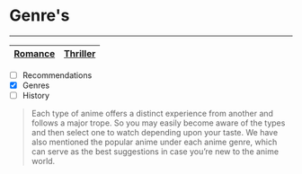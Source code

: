# Genre's
---
| [Romance](Romance/DominiqueRom.md) | [Thriller](Thriller/KaylaThriller.md) | 
| ----------- | ----------- 
- [ ] Recommendations
- [x] Genres
- [ ] History

> Each type of anime offers a distinct experience from another and follows a major trope. So you may easily become aware of the types and then select one to watch depending upon your taste. We have also mentioned the popular anime under each anime genre, which can serve as the best suggestions in case you’re new to the anime world.

